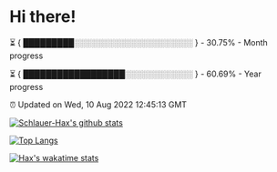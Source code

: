# Hi there!

⏳ { █████████░░░░░░░░░░░░░░░░░░░░░ } - 30.75% - Month progress

⏳ { ██████████████████░░░░░░░░░░░░ } - 60.69% - Year progress

⏰ Updated on Wed, 10 Aug 2022 12:45:13 GMT


[![Schlauer-Hax's github stats](https://github-readme-stats.vercel.app/api?username=Schlauer-Hax&show_icons=true&theme=dark&count_private=true)](https://github.com/Schlauer-Hax)


[![Top Langs](https://github-readme-stats.vercel.app/api/top-langs/?username=Schlauer-Hax&layout=compact&theme=dark)](https://github.com/Schlauer-Hax?tab=repositories)


[![Hax's wakatime stats](https://github-readme-stats.vercel.app/api/wakatime?username=Hax&theme=dark)](https://wakatime.com/@Hax)

